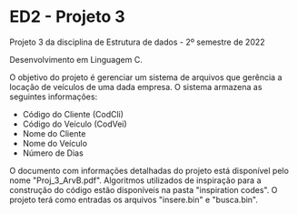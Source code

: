 # ED2 - Projeto 3
Projeto 3 da disciplina de Estrutura de dados - 2º semestre de 2022

Desenvolvimento em Linguagem C.

O objetivo do projeto é gerenciar um sistema de arquivos que gerência a locação de veículos de uma dada
empresa. O sistema armazena as seguintes informações:
- Código do Cliente (CodCli)
- Código do Veículo (CodVei)
- Nome do Cliente
- Nome do Veículo
- Número de Dias

O documento com informações detalhadas do projeto está disponível pelo nome "Proj_3_ArvB.pdf".
Algoritmos utilizados de inspiração para a construção do código estão disponíveis na pasta "inspiration codes".
O projeto terá como entradas os arquivos "insere.bin" e "busca.bin".

